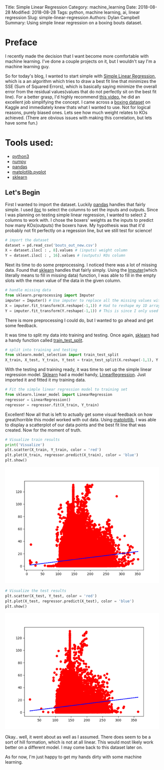 Title: Simple Linear Regression
Category: machine_learning
Date: 2018-08-28
Modified: 2018-08-28
Tags: python, machine learning, ai, linear regression
Slug: simple-linear-regression
Authors: Dylan Campbell
Summary: Using simple linear regression on a boxing bouts dataset.

# Preface
I recently made the decision that I want become more comfortable with machine learning. I've done a couple projects on it, but I wouldn't say I'm a machine learning guy. 

So for today's blog, I wanted to start simple with [Simple Linear Regression](https://en.wikipedia.org/wiki/Simple_linear_regression), which is a an algorithm which tries to draw a best fit line that minimizes the SSE (Sum of Squared Errors), which is basically saying minimize the overall error from the residual values(values that do not perfectly sit on the best fit line). For a better grasp, I'd highly recommend [this video](https://www.youtube.com/watch?v=ZkjP5RJLQF4), he did an excellent job simplifying the concept. I came across a [boxing dataset](https://www.kaggle.com/slonsky/boxing-bouts) on Kaggle and immediately knew thats what I wanted to use. Not for logical reasons, purely biased ones. Lets see how much weight relates to KOs achieved. (There are obvious issues with making this correlation, but lets have some fun.) 

# Tools used:
* [python3](https://www.python.org/download/releases/3.0/)
* [numpy](http://www.numpy.org/)
* [pandas](https://pandas.pydata.org/)
* [matplotlib.pyplot](https://matplotlib.org/api/pyplot_summary.html)
* [sklearn](http://scikit-learn.org/stable/)

## Let's Begin
First I wanted to import the dataset. Luckily [pandas](https://pandas.pydata.org/) handles that fairly simple. I used [iloc](https://pandas.pydata.org/pandas-docs/version/0.17.0/generated/pandas.DataFrame.iloc.html) to select the columns to set the inputs and outputs. Since I was planning on testing simple linear regression, I wanted to select 2 columns to work with. I chose the boxers' weights as the inputs to predict how many KOs(outputs) the boxers have. My hypothesis was that it'd probably not fit perfectly on a regession line, but we still test for science!

```python
# import the dataset
dataset = pd.read_csv('bouts_out_new.csv')
X = dataset.iloc[ : , 8].values # (inputs) weight column
Y = dataset.iloc[ : , 16].values # (outputs) KOs column
```

Next its time to do some preprocessing. I noticed there was a lot of missing data. Found that [sklearn](http://scikit-learn.org/stable/) handles that fairly simply. Using the [Imputer](http://scikit-learn.org/stable/modules/generated/sklearn.preprocessing.Imputer.html)(which literally means to fill in missing data) function, I was able to fill in the empty slots with the mean value of the data in the given column.

```python
# handle missing data
from sklearn.preprocessing import Imputer
imputer = Imputer() # Use imputer to replace all the missing values with the mean of the columns
X = imputer.fit_transform(X.reshape(-1,1)) # Had to reshape my 1D arrays to 2D arrays before filling the values
Y = imputer.fit_transform(Y.reshape(-1,1)) # This is since I only used a single column for each of these values and imputer expects 2D arrays
``` 
There is more preprocessing I could do, but I wanted to go ahead and get some feedback.

It was time to split my data into training and testing. Once again, [sklearn](http://scikit-learn.org/stable/) had a handy function called [train_test_split](http://scikit-learn.org/stable/modules/generated/sklearn.model_selection.train_test_split.html#sklearn.model_selection.train_test_split).

```python
# split into training and testing
from sklearn.model_selection import train_test_split
X_train, X_test, Y_train, Y_test = train_test_split(X.reshape(-1,1), Y.reshape(-1,1), test_size = 0.2) # dedicate 20% to test data
``` 

With the testing and training ready, it was time to set up the simple linear regression model. [Sklearn](http://scikit-learn.org/stable/) had a model handy, [LinearRegression](http://scikit-learn.org/stable/modules/generated/sklearn.linear_model.LinearRegression.html). Just imported it and fitted it my training data.

```python
# Fit the simple linear regression model to training set
from sklearn.linear_model import LinearRegression
regressor = LinearRegression()
regressor = regressor.fit(X_train, Y_train)
```

Excellent! Now all that is left to actually get some visual feedback on how great/horrible this model worked with out data. Using [matplotlib](https://matplotlib.org/api/pyplot_summary.html), I was able to display a scatterplot of our data points and the best fit line that was created. Now for the moment of truth.

```python
# Visualize train results
print('Visualize')
plt.scatter(X_train, Y_train, color = 'red')
plt.plot(X_train, regressor.predict(X_train), color = 'blue')
plt.show()
```
![training_results](../images/simp_lin_reg_train.png)

```python
# Visualize the test results
plt.scatter(X_test, Y_test, color = 'red')
plt.plot(X_test, regressor.predict(X_test), color = 'blue')
plt.show()
```
![testing_results](./images/simp_lin_reg_test.png)

Okay.. well, it went about as well as I assumed. There does seem to be a sort of hill formation, which is not at all linear. This would most likely work better on a different model. I may come back to this dataset later on.

As for now, I'm just happy to get my hands dirty with some machine learning.